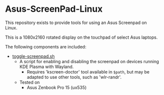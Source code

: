 # Asus-ScreenPad-Linux

This repository exists to provide tools for using an Asus Screenpad on Linux. 

This is a 1080x2160 rotated display on the touchpad of select Asus laptops. 

The following components are included:

- <a href="./toggle-screenpad.sh"> toggle-screenpad.sh </a>
  - A script for enabling and disabling the screenpad on devices running KDE Plasma with Wayland.
    - Requires 'kscreen-doctor' tool available in `$path`, but may be adapted to use other tools, such as 'wlr-randr'.
  - Tested on 
    - Asus Zenbook Pro 15 (ux535)

